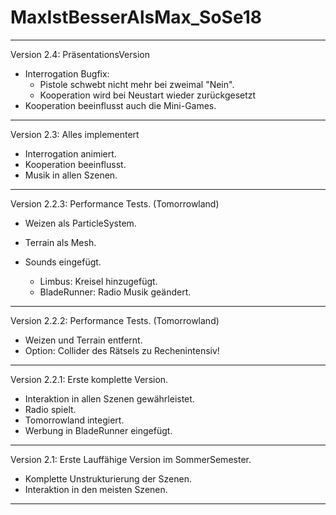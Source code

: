 ﻿# MaxIstBesserAlsMax_SoSe18

***********************************************

Version 2.4:
PräsentationsVersion

- Interrogation Bugfix:
    - Pistole schwebt nicht mehr bei zweimal "Nein".
	- Kooperation wird bei Neustart wieder zurückgesetzt
- Kooperation beeinflusst auch die Mini-Games.

***********************************************

Version 2.3:
Alles implementert
- Interrogation animiert.
- Kooperation beeinflusst.
- Musik in allen Szenen.

***********************************************

Version 2.2.3:
Performance Tests. (Tomorrowland)

- Weizen als ParticleSystem.
- Terrain als Mesh.
- Sounds eingefügt.

    - Limbus: Kreisel hinzugefügt.
    - BladeRunner: Radio Musik geändert.

***********************************************

Version 2.2.2:
Performance Tests. (Tomorrowland)

- Weizen und Terrain entfernt.
- Option: Collider des Rätsels zu Rechenintensiv!

***********************************************

Version 2.2.1:
Erste komplette Version.

- Interaktion in allen Szenen gewährleistet.
- Radio spielt.
- Tomorrowland integiert. 
- Werbung in BladeRunner eingefügt.

***********************************************

Version 2.1:
Erste Lauffähige Version im SommerSemester. 
- Komplette Unstrukturierung der Szenen.
- Interaktion in den meisten Szenen.

***********************************************